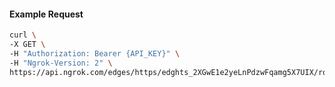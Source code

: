 <!-- Code generated for API Clients. DO NOT EDIT. -->

#### Example Request

```bash
curl \
-X GET \
-H "Authorization: Bearer {API_KEY}" \
-H "Ngrok-Version: 2" \
https://api.ngrok.com/edges/https/edghts_2XGwE1e2yeLnPdzwFqamg5X7UIX/routes/edghtsrt_2XGwE12wn1HxJ2xuo78WAjrP34i/oidc
```
